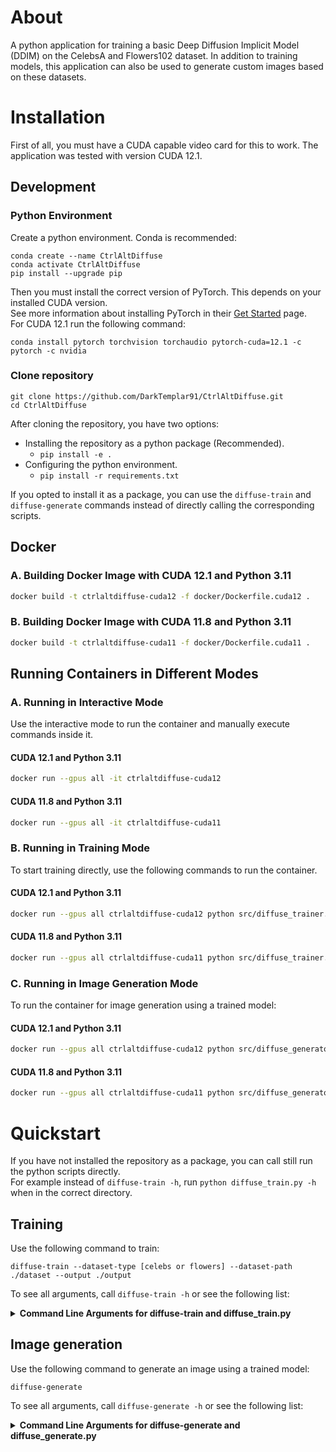 # About
A python application for training a basic Deep Diffusion Implicit Model (DDIM) on the CelebsA and Flowers102 dataset.
In addition to training models, this application can also be used to generate custom images based on these datasets.

# Installation
First of all, you must have a CUDA capable video card for this to work. The application was tested with version CUDA 12.1.
## Development
### Python Environment
Create a python environment. Conda is recommended:
```
conda create --name CtrlAltDiffuse
conda activate CtrlAltDiffuse
pip install --upgrade pip
```
Then you must install the correct version of PyTorch. This depends on your installed CUDA version.\
See more information about installing PyTorch in their [Get Started](https://pytorch.org/get-started/locally/) page.\
For CUDA 12.1 run the following command:
```
conda install pytorch torchvision torchaudio pytorch-cuda=12.1 -c pytorch -c nvidia
```
### Clone repository
```
git clone https://github.com/DarkTemplar91/CtrlAltDiffuse.git
cd CtrlAltDiffuse
```
After cloning the repository, you have two options:
- Installing the repository as a python package (Recommended).
  * ```pip install -e .```
- Configuring the python environment.
  * ```pip install -r requirements.txt```

If you opted to install it as a package, you can use the ```diffuse-train``` and ```diffuse-generate```
commands instead of directly calling the corresponding scripts.  


## Docker
### A. Building Docker Image with CUDA 12.1 and Python 3.11
```bash
docker build -t ctrlaltdiffuse-cuda12 -f docker/Dockerfile.cuda12 .
```
### B. Building Docker Image with CUDA 11.8 and Python 3.11

```bash
docker build -t ctrlaltdiffuse-cuda11 -f docker/Dockerfile.cuda11 .
```
## Running Containers in Different Modes

### A. Running in Interactive Mode

Use the interactive mode to run the container and manually execute commands inside it.

#### CUDA 12.1 and Python 3.11

```bash
docker run --gpus all -it ctrlaltdiffuse-cuda12
```

#### CUDA 11.8 and Python 3.11

```bash
docker run --gpus all -it ctrlaltdiffuse-cuda11
```

### B. Running in Training Mode

To start training directly, use the following commands to run the container.

#### CUDA 12.1 and Python 3.11

```bash
docker run --gpus all ctrlaltdiffuse-cuda12 python src/diffuse_trainer.py --dataset-type celebs --dataset-path ./dataset --output ./output
```

#### CUDA 11.8 and Python 3.11

```bash
docker run --gpus all ctrlaltdiffuse-cuda11 python src/diffuse_trainer.py --dataset-type celebs --dataset-path ./dataset --output ./output
```

### C. Running in Image Generation Mode

To run the container for image generation using a trained model:

#### CUDA 12.1 and Python 3.11

```bash
docker run --gpus all ctrlaltdiffuse-cuda12 python src/diffuse_generator.py --checkpoints ./output/checkpoint.pth --image_dimensions 256 256
```

#### CUDA 11.8 and Python 3.11

```bash
docker run --gpus all ctrlaltdiffuse-cuda11 python src/diffuse_generator.py --checkpoints ./output/checkpoint.pth --image_dimensions 256 256
```
# Quickstart
If you have not installed the repository as a package, you can call still run the python scripts directly.\
For example instead of ```diffuse-train -h```, run ```python diffuse_train.py -h``` when in the correct directory.
## Training
Use the following command to train:
```
diffuse-train --dataset-type [celebs or flowers] --dataset-path ./dataset --output ./output
```
To see all arguments, call ```diffuse-train -h``` or see the following list:
<details>
<summary><span style="font-weight: bold;">Command Line Arguments for diffuse-train and diffuse_train.py</span></summary>

  ### --dataset-type
  Type of dataset to be used (e.g., "celebs", "flowers"). "celebs" by default.
  ### --dataset-path
  Path to the dataset directory. "./datasets" by default
  ### --checkpoints
  Path to load checkpoint of trained model; None if not used.
  ### --output
  Path to store the checkpoint of the trained model. "./output" by default.
  ### --image_dimensions
  Input image dimensions (height, width). Default: (256, 256)
  ### --batch_size
  Number of samples per batch. Default: 32
  ### --epochs
  Number of training epochs. Default: 10
  ### --learning_rate
  Learning rate for the optimizer. Default: 0.0001
  ### --optimizer
  Optimizer type (e.g., "adam", "sgd"). "adam" by default.

</details>

## Image generation
Use the following command to generate an image using a trained model:
```
diffuse-generate 
```
To see all arguments, call ```diffuse-generate -h``` or see the following list:
<details>
<summary><span style="font-weight: bold;">Command Line Arguments for diffuse-generate and diffuse_generate.py</span></summary>

### --checkpoints
Path to the trained model
### --image_dimensions
The dimension of the generated image. Default: (256, 256)
</details>